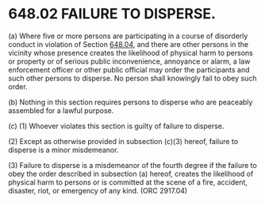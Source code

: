 648.02 FAILURE TO DISPERSE.
===========================

​(a) Where five or more persons are participating in a course of
disorderly conduct in violation of Section [648.04](34d074ff.html), and
there are other persons in the vicinity whose presence creates the
likelihood of physical harm to persons or property or of serious public
inconvenience, annoyance or alarm, a law enforcement officer or other
public official may order the participants and such other persons to
disperse. No person shall knowingly fail to obey such order.

​(b) Nothing in this section requires persons to disperse who are
peaceably assembled for a lawful purpose.

​(c) (1) Whoever violates this section is guilty of failure to disperse.

​(2) Except as otherwise provided in subsection (c)(3) hereof, failure
to disperse is a minor misdemeanor.

​(3) Failure to disperse is a misdemeanor of the fourth degree if the
failure to obey the order described in subsection (a) hereof, creates
the likelihood of physical harm to persons or is committed at the scene
of a fire, accident, disaster, riot, or emergency of any kind. (ORC
2917.04)
